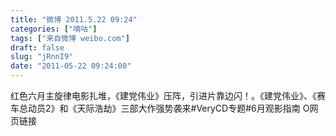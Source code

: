 ```yaml
---
title: "微博 2011.5.22 09:24"
categories: ["嘀咕"]
tags: ["来自微博 weibo.com"]
draft: false
slug: "jRnnI9"
date: "2011-05-22 09:24:00"
---
```


<p>红色六月主旋律电影扎堆，《建党伟业》压阵，引进片靠边闪！。《建党伟业》、《赛车总动员2》和《天际浩劫》三部大作强势袭来#VeryCD专题#6月观影指南 O网页链接 ​​​​</p>
